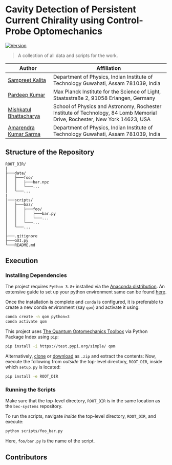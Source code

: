 # Cavity Detection of Persistent Current Chirality using Control-Probe Optomechanics

[![Version](https://img.shields.io/badge/version-1.1-red?style=for-the-badge)](#)

> A collection of all data and scripts for the work.

Author | Affiliation
------------ | -------------
[Sampreet Kalita](https://www.iitg.ac.in/stud/sampreet/) | Department of Physics, Indian Institute of Technology Guwahati, Assam 781039, India
[Pardeep Kumar](https://scholar.google.com/citations?user=CFIPlp8AAAAJ) | Max Planck Institute for the Science of Light, Staatsstraße 2, 91058 Erlangen, Germany
[Mishkatul Bhattacharya](https://scholar.google.com/citations?user=5gCcMuMAAAAJ) | School of Physics and Astronomy, Rochester Institute of Technology, 84 Lomb Memorial Drive, Rochester, New York 14623, USA
[Amarendra Kumar Sarma](https://www.iitg.ac.in/aksarma/) | Department of Physics, Indian Institute of Technology Guwahati, Assam 781039, India

## Structure of the Repository

```
ROOT_DIR/
|
├───data/
│   ├───foo/
│   │   ├───bar.npz
│   │   └───...
│   └───...
|
│───scripts/
│   ├───baz/
│   │   ├───foo/
│   │   │   ├───bar.py
│   │   │   └───...
│   │   └───...
│   └───...
│
├───.gitignore
├───GUI.py
└───README.md
```

## Execution

### Installing Dependencies

The project requires `Python 3.8+` installed via the [Anaconda distribution](https://www.anaconda.com/products/individual). 
An extensive guide to set up your python environment same can be found [here](https://sampreet.github.io/python-for-physicists/modules/m01-getting-started/m01t01-setting-up-python.html).

Once the installation is complete and `conda` is configured, it is preferable to create a new conda environment (say `qom`) and activate it using:

```bash
conda create -n qom python=3
conda activate qom
```

This project uses [The Quantum Optomechanics Toolbox](https://github.com/Sampreet/qom) via Python Package Index using `pip`:

```bash
pip install -i https://test.pypi.org/simple/ qom
```

Alternatively, [clone](https://github.com/Sampreet/qom) or [download](https://github.com/Sampreet/qom/archive/refs/heads/master.zip) as `.zip` and extract the contents:
Now, execute the following from *outside* the top-level directory, `ROOT_DIR`, inside which `setup.py` is located:

```bash
pip install -e ROOT_DIR
```

### Running the Scripts

Make sure that the top-level directory, `ROOT_DIR` is in the same location as the `bec-systems` repository.

To run the scripts, navigate *inside* the top-level directory, `ROOT_DIR`, and execute:

```bash
python scripts/foo_bar.py
```

Here, `foo/bar.py` is the name of the script.

## Contributors